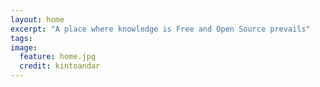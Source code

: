 ```yaml
---
layout: home
excerpt: "A place where knowledge is Free and Open Source prevails"
tags:
image:
  feature: home.jpg
  credit: kintoandar
---
```

